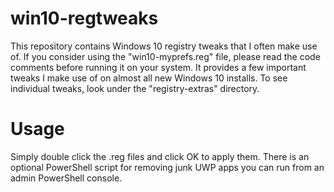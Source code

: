 # win10-regtweaks
This repository contains Windows 10 registry tweaks that I often make use of. If you consider using the "win10-myprefs.reg" file, please read the code comments before running it on your system. It provides a few important tweaks I make use of on almost all new Windows 10 installs. To see individual tweaks, look under the "registry-extras" directory.
# Usage
Simply double click the .reg files and click OK to apply them. There is an optional PowerShell script for removing junk UWP apps you can run from an admin PowerShell console.
